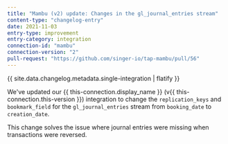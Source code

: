```yaml
---
title: "Mambu (v2) update: Changes in the gl_journal_entries stream"
content-type: "changelog-entry"
date: 2021-11-03
entry-type: improvement
entry-category: integration
connection-id: "mambu"
connection-version: "2"
pull-request: "https://github.com/singer-io/tap-mambu/pull/56"
---
```

{{ site.data.changelog.metadata.single-integration | flatify }}

We've updated our {{ this-connection.display_name }} (v{{ this-connection.this-version }}) integration to change the `replication_keys` and `bookmark_field` for the `gl_journal_entries` stream from `booking_date` to `creation_date`.

This change solves the issue where journal entries were missing when transactions were reversed.
